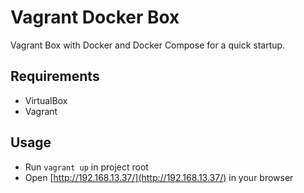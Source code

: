 # Vagrant Docker Box

Vagrant Box with Docker and Docker Compose for a quick startup.

## Requirements

- VirtualBox
- Vagrant

## Usage

- Run `vagrant up` in project root
- Open [http://192.168.13.37/](http://192.168.13.37/) in your browser